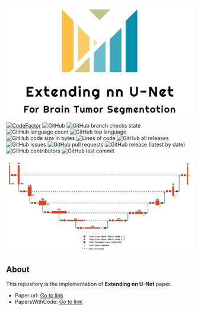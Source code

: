 ![](data/logo.png)

[![CodeFactor](https://www.codefactor.io/repository/github/everlookneversee/extending_nn_u_net/badge)](https://www.codefactor.io/repository/github/everlookneversee/extending_nn_u_net)
![GitHub](https://img.shields.io/github/license/EverLookNeverSee/extending_nn_u_net)
![GitHub branch checks state](https://img.shields.io/github/checks-status/EverLookNeverSee/extending_nn_u_net/main)
![GitHub language count](https://img.shields.io/github/languages/count/EverLookNeverSee/extending_nn_u_net)
![GitHub top language](https://img.shields.io/github/languages/top/EverLookNeverSee/extending_nn_u_net)
![GitHub code size in bytes](https://img.shields.io/github/languages/code-size/EverLookNeverSee/extending_nn_u_net)
![Lines of code](https://img.shields.io/tokei/lines/github/EverLookNeverSee/extending_nn_u_net)
![GitHub all releases](https://img.shields.io/github/downloads/EverLookNeverSee/extending_nn_u_net/total)
![GitHub issues](https://img.shields.io/github/issues-raw/EverLookNeverSee/extending_nn_u_net)
![GitHub pull requests](https://img.shields.io/github/issues-pr-raw/EverLookNeverSee/extending_nn_u_net)
![GitHub release (latest by date)](https://img.shields.io/github/v/release/EverLookNeverSee/extending_nn_u_net)
![GitHub contributors](https://img.shields.io/github/contributors/EverLookNeverSee/extending_nn_u_net)
![GitHub last commit](https://img.shields.io/github/last-commit/EverLookNeverSee/extending_nn_u_net)

![](data/Diagram.png)

## About
This repository is the implementation of **Extending nn U-Net** paper.
* Paper url: [Go to link](https://arxiv.org/abs/2112.04653v1)
* PapersWithCode: [Go to link](https://paperswithcode.com/paper/extending-nn-unet-for-brain-tumor)
